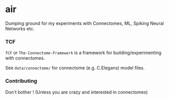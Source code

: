 # air 
Dumping ground for my experiments with Connectomes, ML, Spiking Neural Networks etc. 


### TCF
`TCF` or `The-Connectome-Framework` is a framework for building/experimenting with connectomes.

See `data/connectome/` for connectome (e.g. C.Elegans) model files.

### Contributing
Don't bother ! (Unless you are crazy and interested in connectomes)
